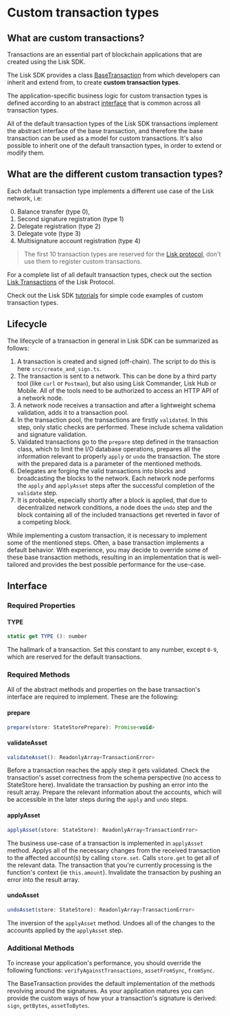 # Custom transaction types

## What are custom transactions?

Transactions are an essential part of blockchain applications that are created using the Lisk SDK.

The Lisk SDK provides a class [BaseTransaction](https://github.com/LiskHQ/lisk-sdk/blob/development/elements/lisk-transactions/src/base_transaction.ts) from which developers can inherit and extend from, to create __custom transaction types__.

The application-specific business logic for custom transaction types is defined according to an abstract [interface](#interface) that is common across all transaction types.

All of the default transaction types of the Lisk SDK transactions implement the abstract interface of the base transaction, and therefore the base transaction can be used as a model for custom transactions. It's also possible to inherit one of the default transaction types, in order to extend or modify them.

## What are the different custom transaction types?

Each default transaction type implements a different use case of the Lisk network, i.e:

0. Balance transfer (type 0),
1. Second signature registration (type 1)
1. Delegate registration (type 2)
1. Delegate vote (type 3)
1. Multisignature account registration (type 4)

> The first 10 transaction types are reserved for the [Lisk protocol](https://lisk.io/documentation/lisk-protocol), don't use them to register custom transactions.

For a complete list of all default transaction types, check out the section [Lisk Transactions](https://lisk.io/documentation/lisk-protocol/transactions) of the Lisk Protocol.

Check out the Lisk SDK [tutorials](tutorials.md) for simple code examples of custom transaction types.

## Lifecycle

The lifecycle of a transaction in general in Lisk SDK can be summarized as follows:

1. A transaction is created and signed (off-chain). The script to do this is here `src/create_and_sign.ts`.
2. The transaction is sent to a network. This can be done by a third party tool (like `curl` or `Postman`), but also using Lisk Commander, Lisk Hub or Mobile. All of the tools need to be authorized to access an HTTP API of a network node.
3. A network node receives a transaction and after a lightweight schema validation, adds it to a transaction pool.
4. In the transaction pool, the transactions are firstly `validated`. In this step, only static checks are performed. These include schema validation and signature validation.
5. Validated transactions go to the `prepare` step defined in the transaction class, which to limit the I/O database operations, prepares all the information relevant to properly `apply` or `undo` the transaction. The store with the prepared data is a parameter of the mentioned methods.
6. Delegates are forging the valid transactions into blocks and broadcasting the blocks to the network. Each network node performs the `apply` and `applyAsset` steps after the successful completion of the `validate` step.
7. It is probable, especially shortly after a block is applied, that due to decentralized network conditions, a node does the `undo` step and the block containing all of the included transactions get reverted in favor of a competing block.

While implementing a custom transaction, it is necessary to implement some of the mentioned steps. Often, a base transaction implements a default behavior. With experience, you may decide to override some of these base transaction methods, resulting in an implementation that is well-tailored and provides the best possible performance for the use-case.

## Interface

### Required Properties

#### TYPE

```js
static get TYPE (): number
```

The hallmark of a transaction. Set this constant to any number, except `0-9`, which are reserved for the default transactions.

### Required Methods

All of the abstract methods and properties on the base transaction's interface are required to implement. These are the following:

#### prepare

```js
prepare(store: StateStorePrepare): Promise<void>
```

#### validateAsset

```js
validateAsset(): ReadonlyArray<TransactionError>
```

Before a transaction reaches the apply step it gets validated. Check the transaction's asset correctness from the schema perspective (no access to StateStore here).
Invalidate the transaction by pushing an error into the result array.
Prepare the relevant information about the accounts, which will be accessible in the later steps during the `apply` and `undo` steps.

#### applyAsset

```js
applyAsset(store: StateStore): ReadonlyArray<TransactionError>
```

The business use-case of a transaction is implemented in `applyAsset` method. Applys all of the necessary changes from the received transaction to the affected account(s) by calling `store.set`. Calls `store.get` to get all of the relevant data. The transaction that you're currently processing is the function's context (ie `this.amount`).
Invalidate the transaction by pushing an error into the result array.

#### undoAsset

```js
undoAsset(store: StateStore): ReadonlyArray<TransactionError>
```

The inversion of the `applyAsset` method. Undoes all of the changes to the accounts applied by the `applyAsset` step.

### Additional Methods

To increase your application's performance, you should override the following functions: `verifyAgainstTransactions`, `assetFromSync`, `fromSync`.

The BaseTransaction provides the default implementation of the methods revolving around the signatures.
As your application matures you can provide the custom ways of how your a transaction's signature is derived: `sign`, `getBytes`, `assetToBytes`.
